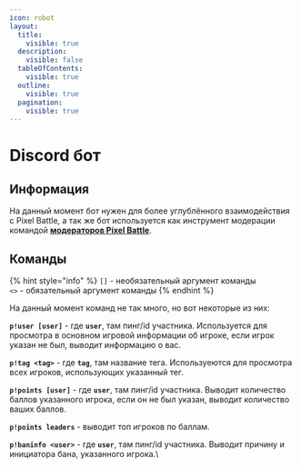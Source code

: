 ```yaml
---
icon: robot
layout:
  title:
    visible: true
  description:
    visible: false
  tableOfContents:
    visible: true
  outline:
    visible: true
  pagination:
    visible: true
---
```


# Discord бот

## Информация <a href="#information" id="information"></a>

На данный момент бот нужен для более углублённого взаимодействия с Pixel Battle, а так же бот используется как инструмент модерации командой [**модераторов Pixel Battle**](moderator/hierarchy.md).

## Команды <a href="#commands" id="commands"></a>

{% hint style="info" %}
`[]` - необязательный аргумент команды\
`<>` - обязательный аргумент команды
{% endhint %}

На данный момент команд не так много, но вот некоторые из них:

**`p!user [user]`** - где **`user`**, там пинг/id участника. Используется для просмотра в основном игровой информации об игроке, если игрок указан не был, выводит информацию о вас.

**`p!tag <tag>`** - где **`tag`**, там название тега. Используеются для просмотра всех игроков, использующих указанный тег.

**`p!points [user]`** - где **`user`**, там пинг/id участника. Выводит количество баллов указанного игрока, если он не был указан, выводит количество ваших баллов.

**`p!points leaders`** - выводит топ игроков по баллам.

**`p!baninfo <user>`** - где **`user`**, там пинг/id участника. Выводит причину и инициатора бана, указанного игрока.\
